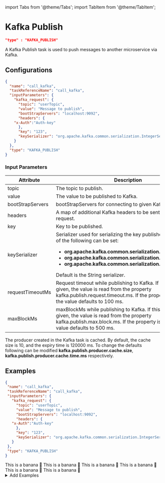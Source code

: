 import Tabs from '@theme/Tabs';
import TabItem from '@theme/TabItem';

# Kafka Publish
```json
"type" : "KAFKA_PUBLISH"
```

A Kafka Publish task is used to push messages to another microservice via Kafka.

## Configurations
```json
{
  "name": "call_kafka",
  "taskReferenceName": "call_kafka",
  "inputParameters": {
    "kafka_request": {
      "topic": "userTopic",
      "value": "Message to publish",
      "bootStrapServers": "localhost:9092",
      "headers": {
    "x-Auth":"Auth-key"    
      },
      "key": "123",
      "keySerializer": "org.apache.kafka.common.serialization.IntegerSerializer"
    }
  },
  "type": "KAFKA_PUBLISH"
}
```
### Input Parameters

| Attribute | Description |
| -- | -- |
| topic | The topic to publish. |
| value | The value to be published to Kafka. | 
| bootStrapServers | bootStrapServers for connecting to given Kafka. |
| headers | A map of additional Kafka headers to be sent along with the request. |
| key | Key to be published. |
| keySerializer | Serializer used for serializing the key published to Kafka. One of the following can be set: <ul><li> **org.apache.kafka.common.serialization.IntegerSerializer**</li><li> **org.apache.kafka.common.serialization.LongSerializer**</li><li> **org.apache.kafka.common.serialization.StringSerializer**</li></ul> Default is the String serializer. |
| requestTimeoutMs | Request timeout while publishing to Kafka. If this value is not given, the value is read from the property kafka.publish.request.timeout.ms. If the property is not, set the value defaults to 100 ms. |
| maxBlockMs | maxBlockMs while publishing to Kafka. If this value is not given, the value is read from the property kafka.publish.max.block.ms. If the property is not set, the value defaults to 500 ms. |

The producer created in the Kafka task is cached. By default, the cache size is 10, and the expiry time is 120000 ms. To change the defaults following can be modified **kafka.publish.producer.cache.size**, **kafka.publish.producer.cache.time.ms** respectively.

## Examples
<Tabs>
 <TabItem value="JSON" lable="JSON">

 ```json
{
  "name": "call_kafka",
  "taskReferenceName": "call_kafka",
  "inputParameters": {
    "kafka_request": {
      "topic": "userTopic",
      "value": "Message to publish",
      "bootStrapServers": "localhost:9092",
      "headers": {
    "x-Auth":"Auth-key"    
      },
      "key": "123",
      "keySerializer": "org.apache.kafka.common.serialization.IntegerSerializer"
    }
  },
  "type": "KAFKA_PUBLISH"
}
```

</TabItem>
<TabItem value="Java" label="Java">
This is a banana 🍌
</TabItem>
<TabItem value="Golang" label="Golang">
    This is a banana 🍌
</TabItem>
<TabItem value="Python" label="Python">
  This is a banana 🍌
</TabItem>
<TabItem value="CSharp" label="CSharp">
  This is a banana 🍌
</TabItem>
<TabItem value="javascript" label="Javascript">
    This is a banana 🍌
</TabItem>
<TabItem value="clojure" label="Clojure">
    This is a banana 🍌
</TabItem>
</Tabs>

<details><summary>Add Examples</summary>
<p>
</p>
</details>